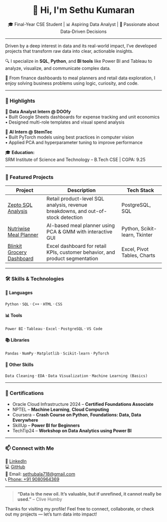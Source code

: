 <h1 align="center">👋 Hi, I'm Sethu Kumaran</h1>
<p align="center">
  🎓 Final-Year CSE Student | 📊 Aspiring Data Analyst | 🧠 Passionate about Data-Driven Decisions
</p>

---

Driven by a deep interest in data and its real-world impact, I’ve developed projects that transform raw data into clear, actionable insights.

🔍 I specialize in **SQL**, **Python**, and **BI tools** like Power BI and Tableau to analyze, visualize, and communicate complex data.

🧩 From finance dashboards to meal planners and retail data exploration, I enjoy solving business problems using logic, curiosity, and code.

---

### 🚀 Highlights

💼 **Data Analyst Intern @ DOOfy**  
• Built Google Sheets dashboards for expense tracking and unit economics  
• Designed multi-role templates and visual spend analysis

🧠 **AI Intern @ StemTec**  
• Built PyTorch models using best practices in computer vision  
• Applied PCA and hyperparameter tuning to improve performance

🎓 **Education:**  
SRM Institute of Science and Technology – B.Tech CSE | CGPA: 9.25

---

### 🌟 Featured Projects

| Project | Description | Tech Stack |
|--------|-------------|------------|
| [Zepto SQL Analysis](https://github.com/Sethu0073/Zepto-SQL-DataAnalysis-Project) | Retail product-level SQL analysis, revenue breakdowns, and out-of-stock detection | PostgreSQL, SQL |
| [Nutriwise Meal Planner](https://github.com/Sethu0073/Nutriwise-Data-Driven_Meal_Planner) | AI-based meal planner using PCA & GMM with interactive GUI | Python, Scikit-learn, Tkinter |
| [Blinkit Grocery Dashboard](https://github.com/Sethu0073/Blinkit-Grocery-Analysis) | Excel dashboard for retail KPIs, customer behavior, and product segmentation | Excel, Pivot Tables, Charts |

---

### 🛠️ Skills & Technologies

#### 🧪 Languages  
`Python` · `SQL` · `C++` · `HTML` · `CSS`

#### 📊 Tools  
`Power BI` · `Tableau` · `Excel` · `PostgreSQL` · `VS Code`

#### 📚 Libraries  
`Pandas` · `NumPy` · `Matplotlib` · `Scikit-learn` · `PyTorch`

#### 🧠 Other Skills  
`Data Cleaning` · `EDA` · `Data Visualization` · `Machine Learning (Basics)`

---

### 🏅 Certifications
- Oracle Cloud Infrastructure 2024 – **Certified Foundations Associate**
- NPTEL – **Machine Learning**, **Cloud Computing**
- Coursera – **Crash Course on Python**, **Foundations: Data, Data Everywhere**
- SkillUp – **Power BI for Beginners**
- TechTip24 – **Workshop on Data Analytics using Power BI**

---

### 📫 Connect with Me

🤝 [LinkedIn](https://www.linkedin.com/in/sethu-kumaran/)  
💻 [GitHub](https://github.com/Sethu0073)  
📧 Email: [sethubala718@gmail.com](mailto:sethubala718@gmail.com)  
📞 [Phone: +91 9080964369](tel:+919080964369)


---

> **“Data is the new oil. It’s valuable, but if unrefined, it cannot really be used.”** – Clive Humby

Thanks for visiting my profile! Feel free to connect, collaborate, or check out my projects — let’s turn data into impact!

